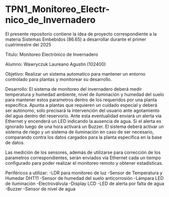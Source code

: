 # TPN1_Monitoreo_Electr-nico_de_Invernadero
El presente repositorio contiene la idea de proyecto correspondiente a la materia Sistemas Embebidos (86.65) a desarrollar durante el primer cuatrimestre del 2025

Titulo: Monitoreo Electrónico de Invernadero

Alumno: Wawryczuk Laureano Agustin (102400)

Objetivo: Realizar un sistema automatico para mantener un entorno controlado para plantas y monitorear su desarrollo.

Desarrollo:
El sistema de monitoreo del invernadero deberá medir temperatura y humedad ambiente, nivel de iluminación y humedad del suelo para mantener estos parametros dentro de los requeridos por una planta específica. 
Apunta a plantas que requieren un cuidado especial y deberá ser autónomo, solo precisará la intervención del usuario ante agotamiento del agua dentro del reservorio. Ante esta eventualidad enviará un alerta via Ethernet y encenderá un LED indicando la ausencia de agua. Si el alerta es ignorado luego de una hora activará un Buzzer.
El sistema deberá activar un sistema de riego y un sistema de iluminación en caso de ser necesario, comparando contra los datos cargados para la planta específica en la base de datos.

Las medición de los sensores, además de utilizarse para corrección de los parametros correspondientes, serán enviados via Ethernet cada un tiempo configurado para poder realizar el monitoreo remoto y obtener estadísticas.

Periféricos a utilizar:
-LDR para monitoreo de luz
-Sensor de Temperatura y Humedar DHT11
-Sensor de humedad del suelo anticorrosión 
-Lámpara LED de iluminación
-Electroválvula
-Display LCD
-LED de alerta por falta de agua
-Buzzer
-Sensor de nivel de agua
